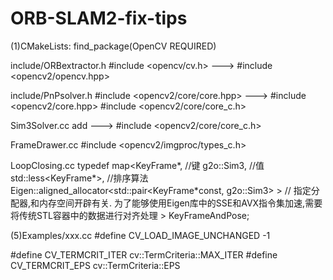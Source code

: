 # ORB-SLAM2-fix-tips


(1)CMakeLists:
find_package(OpenCV REQUIRED)

include/ORBextractor.h
#include <opencv/cv.h>   --->   #include <opencv2/opencv.hpp>


include/PnPsolver.h
#include <opencv2/core/core.hpp>
--->
#include <opencv2/core.hpp>
#include <opencv2/core/core_c.h>

Sim3Solver.cc
add   --->   #include <opencv2/core/core_c.h>

FrameDrawer.cc
#include <opencv2/imgproc/types_c.h>

LoopClosing.cc
    typedef map<KeyFrame*,                  //键
                g2o::Sim3,                  //值
                std::less<KeyFrame*>,       //排序算法
                Eigen::aligned_allocator<std::pair<KeyFrame*const, g2o::Sim3> > // 指定分配器,和内存空间开辟有关. 为了能够使用Eigen库中的SSE和AVX指令集加速,需要将传统STL容器中的数据进行对齐处理
                > KeyFrameAndPose;


(5)Examples/xxx.cc
#define CV_LOAD_IMAGE_UNCHANGED -1











#define CV_TERMCRIT_ITER cv::TermCriteria::MAX_ITER
#define CV_TERMCRIT_EPS cv::TermCriteria::EPS



